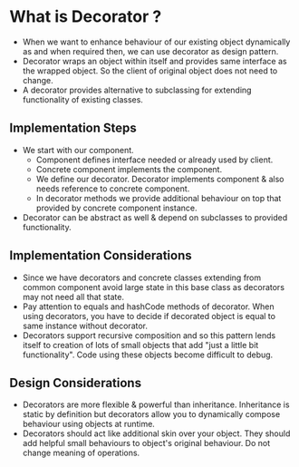 # What is Decorator ?

* When we want to enhance behaviour of our existing object dynamically as and when required then, we can use decorator as design pattern.
* Decorator wraps an object within itself and provides same interface as the wrapped object. So the client of original object does not need to change.
* A decorator provides alternative to subclassing for extending functionality of existing classes.

## Implementation Steps

* We start with our component.
    * Component defines interface needed or already used by client.
    * Concrete component implements the component.
    * We define our decorator. Decorator implements component & also needs reference to concrete component.
    * In decorator methods we provide additional behaviour on top that provided by concrete component instance.
* Decorator can be abstract as well & depend on subclasses to provided functionality.

## Implementation Considerations

* Since we have decorators and concrete classes extending from common component avoid large state in this base class as decorators may not need all that state.
* Pay attention to equals and hashCode methods of decorator. When using decorators, you have to decide if decorated object is equal to same instance without decorator.
* Decorators support recursive composition and so this pattern lends itself to creation of lots of small objects that add "just a little bit functionality". Code using these objects become difficult to debug.

## Design Considerations

* Decorators are more flexible & powerful than inheritance. Inheritance is static by definition but decorators allow you to dynamically compose behaviour using objects at runtime.
* Decorators should act like additional skin over your object. They should add helpful small behaviours to object's original behaviour. Do not change meaning of operations.